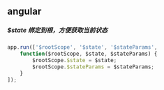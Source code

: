 ## angular
##### $state 绑定到根，方便获取当前状态
```javascript
app.run(['$rootScope', '$state', '$stateParams',
    function($rootScope, $state, $stateParams) {
        $rootScope.$state = $state;
        $rootScope.$stateParams = $stateParams;
    }
]);
```

#####
